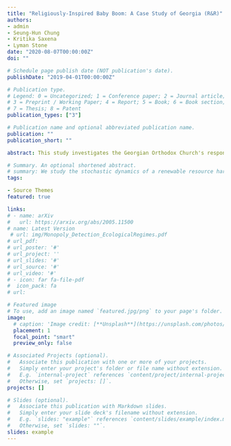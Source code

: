 ```yaml
---
title: "Religiously-Inspired Baby Boom: A Case Study of Georgia (R&R)"
authors:
- admin
- Seung-Hun Chung
- Kritika Saxena
- Lyman Stone
date: "2020-08-07T00:00:00Z"
doi: ""

# Schedule page publish date (NOT publication's date).
publishDate: "2019-04-01T00:00:00Z"

# Publication type.
# Legend: 0 = Uncategorized; 1 = Conference paper; 2 = Journal article;
# 3 = Preprint / Working Paper; 4 = Report; 5 = Book; 6 = Book section;
# 7 = Thesis; 8 = Patent
publication_types: ["3"]

# Publication name and optional abbreviated publication name.
publication: ""
publication_short: ""

abstract: This study investigates the Georgian Orthodox Church's response to declining fertility rates through a 2007 intervention, wherein the Patriarch personally baptized third- or higher-parity children. Employing synthetic control and interrupted time series methods using macro data, we find suggestive evidence of increased fertility rates. Validating these findings with micro data from a representative sample of Georgian women, we use quasi-experimental variation generated by religion, ethnicity, and marital status of the women; and the timing of the announcement to estimate the causal impact using a differences-in differences estimator. We find a 17 percent increase (0.3 children per woman) in the national total fertility rate, a 42 percent increase in Georgian Orthodox women's birth rate within marriage (an increase in annual hazard rate of 3.5 percent), and an 100 percent increase in their 3rd and higher order birth rate within marriage (1.3 percentage points higher annual hazard rate). The impact of the intervention also correlates with higher marriage rates and reduced reported abortions, aligning with the church's goals. This research emphasizes the potential impact of non-economic factors such as religion and the influence of traditional authority figures on shifting fertility patterns in industrialized, educated, and low-fertility societies.

# Summary. An optional shortened abstract.
# summary: We study the stochastic dynamics of a renewable resource harvested by a monopolist where harvesting affects the resource’s potential to regenerate, resulting in sequential regime shifts. 
tags:

- Source Themes
featured: true

links: 
# - name: arXiv
#   url: https://arxiv.org/abs/2005.11500
# name: Latest Version
 # url: img/Monopoly_Detection_EcologicalRegimes.pdf
# url_pdf: 
# url_poster: '#'
# url_project: ''
# url_slides: '#'
# url_source: '#'
# url_video: '#'
# - icon: far fa-file-pdf
#  icon_pack: fa
# url: 

# Featured image
# To use, add an image named `featured.jpg/png` to your page's folder. 
image:
  # caption: 'Image credit: [**Unsplash**](https://unsplash.com/photos/s9CC2SKySJM)'
  placement: 1
  focal_point: "smart"
  preview_only: false

# Associated Projects (optional).
#   Associate this publication with one or more of your projects.
#   Simply enter your project's folder or file name without extension.
#   E.g. `internal-project` references `content/project/internal-project/index.md`.
#   Otherwise, set `projects: []`.
projects: []

# Slides (optional).
#   Associate this publication with Markdown slides.
#   Simply enter your slide deck's filename without extension.
#   E.g. `slides: "example"` references `content/slides/example/index.md`.
#   Otherwise, set `slides: ""`.
slides: example
---
```



